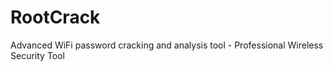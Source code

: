 # RootCrack
Advanced WiFi password cracking and analysis tool - Professional Wireless Security Tool
